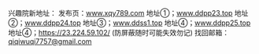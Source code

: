 
兴趣院新地址：
发布页：www.xqy789.com
地址①；www.ddpp23.top
地址②；www.ddpp24.top
地址③；www.ddss1.top
地址④；www.ddpp25.top
地址④；https://23.224.59.102/ (防屏蔽随时可能失效勿记)
找回邮箱：qiqiwuqi7757@gmail.com

